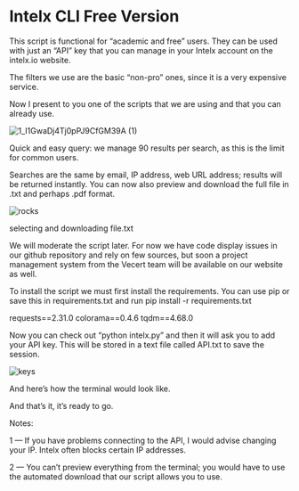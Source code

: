 # Intelx CLI Free Version

This script is functional for “academic and free” users. They can be used with just an “API” key that you can manage in your Intelx account on the intelx.io website.

The filters we use are the basic “non-pro” ones, since it is a very expensive service.

Now I present to you one of the scripts that we are using and that you can already use.

![1_I1GwaDj4Tj0pPJ9CfGM39A (1)](https://github.com/user-attachments/assets/4295f97a-709b-41d4-aa99-ebfa993c9c7e)

Quick and easy query: we manage 90 results per search, as this is the limit for common users.

Searches are the same by email, IP address, web URL address; results will be returned instantly. You can now also preview and download the full file in .txt and perhaps .pdf format.

![rocks](https://github.com/user-attachments/assets/cecfcd34-0bc7-4a62-9406-329ca1274f47)

selecting and downloading file.txt

We will moderate the script later. For now we have code display issues in our github repository and rely on few sources, but soon a project management system from the Vecert team will be available on our website as well.

To install the script we must first install the requirements. You can use pip or save this in requirements.txt and run pip install -r requirements.txt

requests==2.31.0
colorama==0.4.6
tqdm==4.68.0

Now you can check out “python intelx.py” and then it will ask you to add your API key. This will be stored in a text file called API.txt to save the session.

![keys](https://github.com/user-attachments/assets/8730b9bd-d126-42f5-b2ec-9d40746eed64)

And here’s how the terminal would look like.



And that’s it, it’s ready to go.


Notes:

1 — If you have problems connecting to the API, I would advise changing your IP. Intelx often blocks certain IP addresses.

2 — You can’t preview everything from the terminal; you would have to use the automated download that our script allows you to use.

